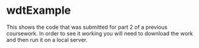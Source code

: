 # wdtExample
This shows the code that was submitted for part 2 of a previous coursework.
In order to see it working you will need to download the work and then run it on a local server.
